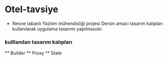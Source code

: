 # Otel-tavsiye
* Nesne tabanlı Yazılım mühendisliği projesi
Dersin amacı tasarım kalıpları kullanılarak uygulama tasarımı yapılmasıdır.
### kulllanılan tasarım kalıpları
** Builder 
** Proxy
** State 
